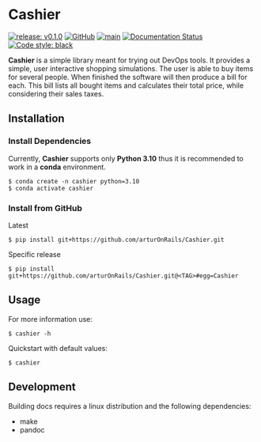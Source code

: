 # Cashier

[![release: v0.1.0](https://img.shields.io/badge/rel-v0.1.0-blue.svg)](https://github.com/arturOnRails/Cashier)
[![GitHub](https://img.shields.io/github/license/arturOnRails/Cashier)](https://raw.githubusercontent.com/arturOnRails/Cashier/master/LICENSE)
[![main](https://github.com/arturOnRails/Cashier/actions/workflows/main.yml/badge.svg?branch=master)](https://github.com/arturOnRails/Cashier/actions/workflows/main.yml)
[![Documentation Status](https://readthedocs.org/projects/cashier/badge/?version=latest)](https://cashier.readthedocs.io/?badge=latest)
[![Code style: black](https://img.shields.io/badge/code%20style-black-000000.svg)](https://github.com/psf/black)


**Cashier** is a simple library meant for trying out DevOps tools.
It provides a simple, user interactive shopping simulations.
The user is able to buy items for several people.
When finished the software will then produce a bill for each.
This bill lists all bought items and calculates their total price,
while considering their sales taxes.


## Installation

### Install Dependencies

Currently, **Cashier** supports only **Python 3.10** thus it is recommended
to work in a **conda** environment.

```shell
$ conda create -n cashier python=3.10
$ conda activate cashier
```

### Install from GitHub

Latest

```shell
$ pip install git+https://github.com/arturOnRails/Cashier.git
```

Specific release

```shell
$ pip install git+https://github.com/arturOnRails/Cashier.git@<TAG>#egg=Cashier
```

## Usage

For more information use:

```shell
$ cashier -h
```

Quickstart with default values:

```shell
$ cashier
```

## Development

Building docs requires a linux distribution
and the following dependencies:

- make
- pandoc
